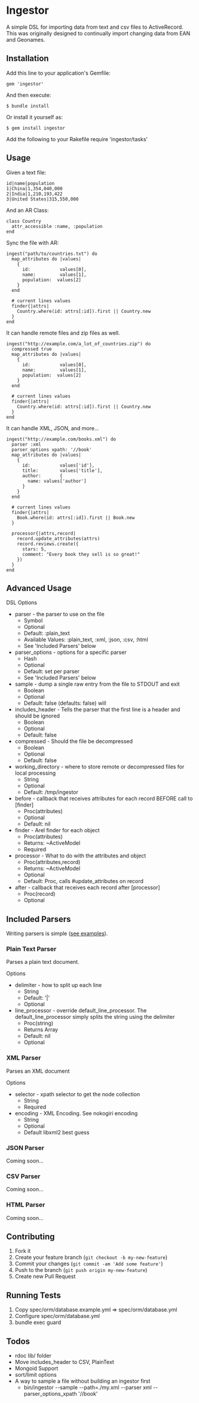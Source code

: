 # Ingestor

A simple DSL for importing data from text and csv files to ActiveRecord. This was originally designed to 
continually import changing data from EAN and Geonames.

## Installation

Add this line to your application's Gemfile:

    gem 'ingestor'

And then execute:

    $ bundle install

Or install it yourself as:

    $ gem install ingestor

Add the following to your Rakefile
    require 'ingestor/tasks'
    
## Usage

  Given a text file:

    id|name|population
    1|China|1,354,040,000
    2|India|1,210,193,422
    3|United States|315,550,000

  And an AR Class:

    class Country
      attr_accessible :name, :population
    end

  Sync the file with AR:

    ingest("path/to/countries.txt") do
      map_attributes do |values|
        {
          id:           values[0],
          name:         values[1],
          population:  values[2]
        }
      end

      # current lines values
      finder{|attrs| 
        Country.where(id: attrs[:id]).first || Country.new
      }
    end

  It can handle remote files and zip files as well.

    ingest("http://example.com/a_lot_of_countries.zip") do
      compressed true
      map_attributes do |values|
        {
          id:           values[0],
          name:         values[1],
          population:  values[2]
        }
      end

      # current lines values
      finder{|attrs| 
        Country.where(id: attrs[:id]).first || Country.new
      }
    end

  It can handle XML, JSON, and more... 
  
    ingest("http://example.com/books.xml") do
      parser :xml
      parser_options xpath: '//book'
      map_attributes do |values|
        {
          id:           values['id'],
          title:        values['title'],
          author:       {
            name: values['author']
          }
        }
      end

      # current lines values
      finder{|attrs| 
        Book.where(id: attrs[:id]).first || Book.new
      }

      processor{|attrs,record|
        record.update_attributes(attrs)
        record.reviews.create({
          stars: 5,
          comment: "Every book they sell is so great!"
        })
      }
    end  

## Advanced Usage
DSL Options
  * parser - the parser to use on the file
    * Symbol
    * Optional
    * Default: :plain_text
    * Available Values: :plain_text, :xml, :json, :csv, :html
    * See 'Included Parsers' below
  * parser_options - options for a specific parser
    * Hash
    * Optional
    * Default: set per parser
    * See 'Included Parsers' below
  * sample - dump a single raw entry from the file to STDOUT and exit
    * Boolean 
    * Optional
    * Default: false
    (defaults: false) will 
  * includes_header - Tells the parser that the first line is a header and should be ignored
    * Boolean
    * Optional
    * Default: false
  * compressed - Should the file be decompressed
    * Boolean
    * Optional
    * Default: false
  * working_directory - where to store remote or decompressed files for local processing
    * String
    * Optional
    * Default: /tmp/ingestor
  * before - callback that receives attributes for each record BEFORE call to [finder]
    * Proc(attributes)
    * Optional
    * Default: nil
  * finder - Arel finder for each object
    * Proc(attributes)
    * Returns: ~ActiveModel
    * Required
  * processor - What to do with the attributes and object
    * Proc(attributes,record)
    * Returns: ~ActiveModel
    * Optional
    * Default: Proc, calls #update_attributes on record
  * after - callback that receives each record after [processor]
    * Proc(record)
    * Optional  


## Included Parsers

Writing parsers is simple ([see examples](https://github.com/coryodaniel/ingestor/tree/master/lib/ingestor/parser])).

### Plain Text Parser
  Parses a plain text document.

  Options
  * delimiter - how to split up each line
    * String
    * Default: '|'
    * Optional
  * line\_processor - override default\_line\_processor. The default\_line\_processor simply splits the string using the delimiter
    * Proc(string)
    * Returns Array
    * Default: nil
    * Optional

### XML Parser
  Parses an XML document

  Options
  * selector - xpath selector to get the node collection
    * String
    * Required
  * encoding - XML Encoding. See nokogiri encoding
    * String
    * Optional
    * Default libxml2 best guess

### JSON Parser
Coming soon...

### CSV Parser
Coming soon...

### HTML Parser
Coming soon...


## Contributing

1. Fork it
2. Create your feature branch (`git checkout -b my-new-feature`)
3. Commit your changes (`git commit -am 'Add some feature'`)
4. Push to the branch (`git push origin my-new-feature`)
5. Create new Pull Request

## Running Tests
  
  1. Copy spec/orm/database.example.yml => spec/orm/database.yml
  2. Configure spec/orm/database.yml
  3. bundle exec guard


## Todos
* rdoc lib/ folder
* Move includes_header to CSV, PlainText
* Mongoid Support
* sort/limit options
* A way to sample a file without building an ingestor first
  * bin/ingestor --sample --path=./my.xml --parser xml --parser_options_xpath '//book'